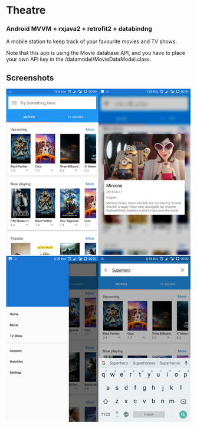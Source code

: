 # Theatre
### Android MVVM + rxjava2 + retrofit2 + databindng
A mobile station to keep track of your favourite movies and TV shows.

Note that this app is using the Movie database API, and you have to place your own API key in the /datamodel/MovieDataModel.class.

## Screenshots
<img width="250" height="450" src="https://github.com/JimJayLee/Theatre/blob/master/Screenshots/Screenshot1.jpeg"/><img width="250" height="450" src="https://github.com/JimJayLee/Theatre/blob/master/Screenshots/Screenshot2.jpeg"/><img width="250" height="450" src="https://github.com/JimJayLee/Theatre/blob/master/Screenshots/Screenshot3.jpeg"/><img width="250" height="450" src="https://github.com/JimJayLee/Theatre/blob/master/Screenshots/Screenshot4.jpeg"/>
